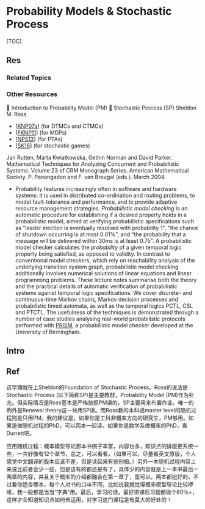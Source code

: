 # Probability Models & Stochastic Process

[TOC]



## Res
### Related Topics


### Other Resources
📖 Introduction to Probability Model (PM)
📖 Stochastic Process (SP)
Sheldon M. Ross

- [[KNP07a](https://www.prismmodelchecker.org/bibitem.php?key=KNP07a)] (for DTMCs and CTMCs)
- [[FKNP11](https://www.prismmodelchecker.org/bibitem.php?key=FKNP11)] (for MDPs)
- [[NPS13](https://www.prismmodelchecker.org/bibitem.php?key=NPS13)] (for PTAs)
- [[SK16](https://www.prismmodelchecker.org/bibitem.php?key=SK16)] (for stochastic games)

Jan Rutten, Marta Kwiatkowska, Gethin Norman and David Parker.
Mathematical Techniques for Analyzing Concurrent and Probabilistic Systems.
Volume 23 of CRM Monograph Series. American Mathematical Society. P. Panangaden and F. van Breugel (eds.). March 2004.
- Probability features increasingly often in software and hardware systems: it is used in distributed co-ordination and routing problems, to model fault-tolerance and performance, and to provide adaptive resource management strategies. _Probabilistic model checking_ is an automatic procedure for establishing if a desired property holds in a probabilistic model, aimed at verifying probabilistic specifications such as "leader election is eventually resolved with probability 1", "the chance of shutdown occurring is at most 0.01%", and "the probability that a message will be delivered within 30ms is at least 0.75". A probabilistic model checker calculates the _probability_ of a given temporal logic property being satisfied, as opposed to validity. In contrast to conventional model checkers, which rely on reachability analysis of the underlying transition system graph, probabilistic model checking additionally involves numerical solutions of linear equations and linear programming problems. These lecture notes summarise both the theory and the practical details of automatic verification of probabilistic systems against temporal logic specifications. We cover discrete- and continuous-time Markov chains, Markov decision processes and probabilistic timed automata, as well as the temporal logics PCTL, CSL and PTCTL. The usefulness of the techniques is demonstrated through a number of case studies analysing real-world probabilistic protocols performed with [PRISM](http://www.cs.bham.ac.uk/~dxp/prism/), a probabilistic model checker developed at the University of Birmingham.



## Intro



## Ref
[请问下 Ross 的随机过程那个版本比较好？ - Mercurial的回答 - 知乎]: https://www.zhihu.com/question/389395273/answer/1194198617
这学期就在上Sheldon的Foundation of Stochastic Process。Ross的说法是Stochastic Process (以下简称SP)是主要教材，Probability Model (PM)作为补充。但实际情况是Ross基本是严格按照PM讲的，SP主要用来布置作业。唯一的例外是Renewal theory这一块用SP讲。而Ross教的本科或master level的随机过程则是只用PM。我的建议是，如果你是工科非概率方向的研究生，PM够用。如果是做随机过程的PhD，可以两本一起读。如果你是数学系做概率的PhD，看Durrett吧。

应用随机过程：概率模型导论那本书例子丰富，内容也多，知识点的排版更系统一些，一共好像有12个章节，总之，可以看看，（如果可以，尽量看英文原版，个人感觉中文翻译的版本应该不差，但是读起来有些别扭。）另外一本随机过程内容上来说比前者会少一些，但是该有的都还是有了，具体少的内容就是上一本书最后一两章的内容，并且关于概率的介绍都融合在第一章了，蛮可以。两本都挺好的，不过看你适合哪本，每个人对书的口味不同，比如说我就觉得概率模型导论比较啰嗦，我一般都是当当“字典”用。最后，学习的话，最好把课后习题都做个60％+，这样才会知道知识点如何去运用，对学习这门课程是有莫大的好处的！
